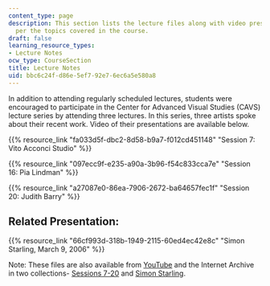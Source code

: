 ```yaml
---
content_type: page
description: This section lists the lecture files along with video presentations as
  per the topics covered in the course.
draft: false
learning_resource_types:
- Lecture Notes
ocw_type: CourseSection
title: Lecture Notes
uid: bbc6c24f-d86e-5ef7-92e7-6ec6a5e580a8
---
```

In addition to attending regularly scheduled lectures, students were encouraged to participate in the Center for Advanced Visual Studies (CAVS) lecture series by attending three lectures. In this series, three artists spoke about their recent work. Video of their presentations are available below.

{{% resource_link "fa033d5f-dbc2-8d58-b9a7-f012cd451148" "Session 7: Vito Acconci Studio" %}}

{{% resource_link "097ecc9f-e235-a90a-3b96-f54c833cca7e" "Session 16: Pia Lindman" %}}

{{% resource_link "a27087e0-86ea-7906-2672-ba64657fec1f" "Session 20: Judith Barry" %}}

## Related Presentation:

{{% resource_link "66cf993d-318b-1949-2115-60ed4ec42e8c" "Simon Starling, March 9, 2006" %}}

Note: These files are also available from [YouTube](http://youtube.com/view_play_list?p=D4AC203F9610E412) and the Internet Archive in two collections- [Sessions 7-20](https://archive.org/details/MIT4.370F05/) and [Simon Starling](http://archive.org/details/MIT4.367S06/).